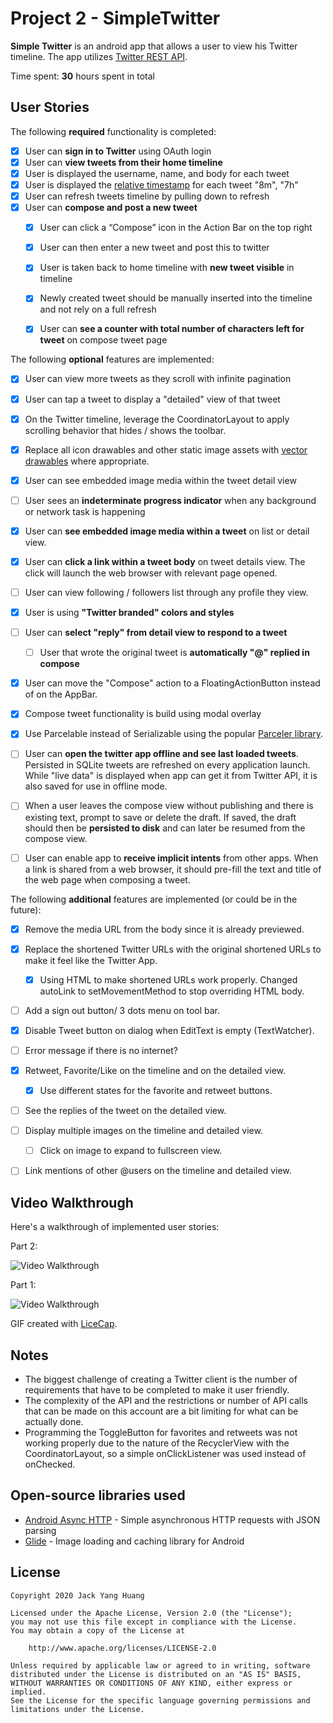 # Project 2 - SimpleTwitter

**Simple Twitter** is an android app that allows a user to view his Twitter timeline. The app utilizes [Twitter REST API](https://dev.twitter.com/rest/public).

Time spent: **30** hours spent in total

## User Stories

The following **required** functionality is completed:

- [x] User can **sign in to Twitter** using OAuth login
- [x]	User can **view tweets from their home timeline**
  - [x] User is displayed the username, name, and body for each tweet
  - [x] User is displayed the [relative timestamp](https://gist.github.com/nesquena/f786232f5ef72f6e10a7) for each tweet "8m", "7h"
- [x] User can refresh tweets timeline by pulling down to refresh
- [x] User can **compose and post a new tweet**
  - [x] User can click a “Compose” icon in the Action Bar on the top right
  - [x] User can then enter a new tweet and post this to twitter
  - [x] User is taken back to home timeline with **new tweet visible** in timeline
  - [x] Newly created tweet should be manually inserted into the timeline and not rely on a full refresh
  - [x] User can **see a counter with total number of characters left for tweet** on compose tweet page


The following **optional** features are implemented:

- [x] User can view more tweets as they scroll with infinite pagination
- [x] User can tap a tweet to display a "detailed" view of that tweet
- [x] On the Twitter timeline, leverage the CoordinatorLayout to apply scrolling behavior that hides / shows the toolbar.
- [x] Replace all icon drawables and other static image assets with [vector drawables](http://guides.codepath.org/android/Drawables#vector-drawables) where appropriate.
- [x] User can see embedded image media within the tweet detail view
- [ ] User sees an **indeterminate progress indicator** when any background or network task is happening
- [x] User can **see embedded image media within a tweet** on list or detail view.
- [x] User can **click a link within a tweet body** on tweet details view. The click will launch the web browser with relevant page opened.
- [ ] User can view following / followers list through any profile they view.
- [x] User is using **"Twitter branded" colors and styles**

- [ ] User can **select "reply" from detail view to respond to a tweet**
  - [ ] User that wrote the original tweet is **automatically "@" replied in compose**
- [x] User can move the "Compose" action to a FloatingActionButton instead of on the AppBar.
- [x] Compose tweet functionality is build using modal overlay
- [x] Use Parcelable instead of Serializable using the popular [Parceler library](http://guides.codepath.org/android/Using-Parceler).
- [ ] User can **open the twitter app offline and see last loaded tweets**. Persisted in SQLite tweets are refreshed on every application launch. While "live data" is displayed when app can get it from Twitter API, it is also saved for use in offline mode.
- [ ] When a user leaves the compose view without publishing and there is existing text, prompt to save or delete the draft. If saved, the draft should then be **persisted to disk** and can later be resumed from the compose view.
- [ ] User can enable app to **receive implicit intents** from other apps. When a link is shared from a web browser, it should pre-fill the text and title of the web page when composing a tweet.

The following **additional** features are implemented (or could be in the future):

- [x] Remove the media URL from the body since it is already previewed.
- [x] Replace the shortened Twitter URLs with the original shortened URLs to make it feel like the Twitter App.
  - [x] Using HTML to make shortened URLs work properly. Changed autoLink to setMovementMethod to stop overriding HTML body.
- [ ] Add a sign out button/ 3 dots menu on tool bar.
- [x] Disable Tweet button on dialog when EditText is empty (TextWatcher).
- [ ] Error message if there is no internet?
- [x] Retweet, Favorite/Like on the timeline and on the detailed view.
   - [x] Use different states for the favorite and retweet buttons.
- [ ] See the replies of the tweet on the detailed view.
- [ ] Display multiple images on the timeline and detailed view.
   - [ ] Click on image to expand to fullscreen view.
- [ ] Link mentions of other @users on the timeline and detailed view.



## Video Walkthrough

Here's a walkthrough of implemented user stories:

Part 2:

<img src='https://github.com/jyanghua/SimpleTwitter/blob/master/docs/gifs/SimpleTwitter_part2.gif' title='Video Walkthrough of Part 2' width='' alt='Video Walkthrough' />


Part 1:

<img src='https://github.com/jyanghua/SimpleTwitter/blob/master/docs/gifs/SimpleTwitter_part1.gif' title='Video Walkthrough of Part 1' width='' alt='Video Walkthrough' />

GIF created with [LiceCap](http://www.cockos.com/licecap/).

## Notes

- The biggest challenge of creating a Twitter client is the number of requirements that have to be completed to make it user friendly.
- The complexity of the API and the restrictions or number of API calls that can be made on this account are a bit limiting for what can be actually done.
- Programming the ToggleButton for favorites and retweets was not working properly due to the nature of the RecyclerView with the CoordinatorLayout, so a simple onClickListener was used instead of onChecked.


## Open-source libraries used

- [Android Async HTTP](https://github.com/codepath/CPAsyncHttpClient) - Simple asynchronous HTTP requests with JSON parsing
- [Glide](https://github.com/bumptech/glide) - Image loading and caching library for Android

## License

    Copyright 2020 Jack Yang Huang

    Licensed under the Apache License, Version 2.0 (the "License");
    you may not use this file except in compliance with the License.
    You may obtain a copy of the License at

        http://www.apache.org/licenses/LICENSE-2.0

    Unless required by applicable law or agreed to in writing, software
    distributed under the License is distributed on an "AS IS" BASIS,
    WITHOUT WARRANTIES OR CONDITIONS OF ANY KIND, either express or implied.
    See the License for the specific language governing permissions and
    limitations under the License.